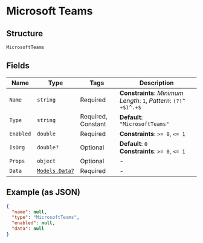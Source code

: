 
# Microsoft Teams

## Structure

`MicrosoftTeams`

## Fields

| Name | Type | Tags | Description |
|  --- | --- | --- | --- |
| `Name` | `string` | Required | **Constraints**: *Minimum Length*: `1`, *Pattern*: `(?!^ +$)^.+$` |
| `Type` | `string` | Required, Constant | **Default**: `"MicrosoftTeams"` |
| `Enabled` | `double` | Required | **Constraints**: `>= 0`, `<= 1` |
| `IsOrg` | `double?` | Optional | **Default**: `0`<br>**Constraints**: `>= 0`, `<= 1` |
| `Props` | `object` | Optional | - |
| `Data` | [`Models.Data7`](../../doc/models/data-7.md) | Required | - |

## Example (as JSON)

```json
{
  "name": null,
  "type": "MicrosoftTeams",
  "enabled": null,
  "data": null
}
```

